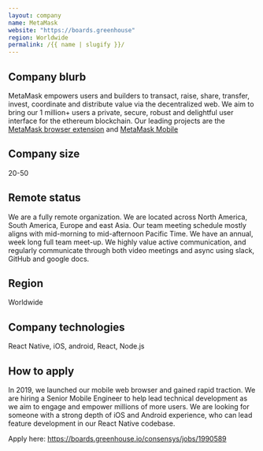 ```yaml
---
layout: company
name: MetaMask
website: "https://boards.greenhouse"
region: Worldwide
permalink: /{{ name | slugify }}/
---
```


## Company blurb

MetaMask empowers users and builders to transact, raise, share, transfer, invest, coordinate and distribute value via the decentralized web. We aim to bring our 1 million+ users a private, secure, robust and delightful user interface for the ethereum blockchain. Our leading projects are the [MetaMask browser extension](https://github.com/MetaMask/metamask-extension/) and [MetaMask Mobile](https://github.com/MetaMask/metamask-mobile)

## Company size

20-50

## Remote status

We are a fully remote organization. We are located across North America, South America, Europe and east Asia. Our team meeting schedule mostly aligns with mid-morning to mid-afternoon Pacific Time. We have an annual, week long full team meet-up. We highly value active communication, and regularly communicate through both video meetings and async using slack, GitHub and google docs. 

## Region

Worldwide

## Company technologies

React Native, iOS, android, React, Node.js

## How to apply

In 2019, we launched our mobile web browser and gained rapid traction. We are hiring a Senior Mobile Engineer to help lead technical development as we aim to engage and empower millions of more users. We are looking for someone with a strong depth of iOS and Android experience, who can lead feature development in our React Native codebase.

Apply here: https://boards.greenhouse.io/consensys/jobs/1990589
